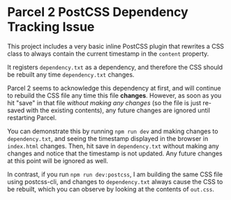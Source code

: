 # Parcel 2 PostCSS Dependency Tracking Issue

This project includes a very basic inline PostCSS plugin that rewrites a CSS class to always contain the current timestamp in the `content` property.

It registers `dependency.txt` as a dependency, and therefore the CSS should be rebuilt any time `dependency.txt` changes.

Parcel 2 seems to acknowledge this dependency at first, and will continue to rebuild the CSS file any time this file **changes**. However, as soon as you hit "save" in that file _without making any changes_ (so the file is just re-saved with the existing contents), any future changes are ignored until restarting Parcel.

You can demonstrate this by running `npm run dev` and making changes to `dependency.txt`, and seeing the timestamp displayed in the browser in `index.html` changes. Then, hit save in `dependency.txt` without making any changes and notice that the timestamp is not updated. Any future changes at this point will be ignored as well.

In contrast, if you run `npm run dev:postcss`, I am building the same CSS file using postcss-cli, and changes to `dependency.txt` always cause the CSS to be rebuilt, which you can observe by looking at the contents of `out.css`.
